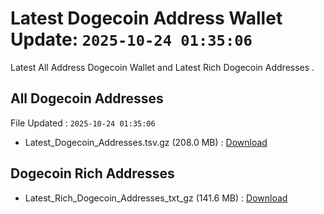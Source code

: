 # Latest Dogecoin Address Wallet Update: `2025-10-24 01:35:06`

Latest All Address Dogecoin Wallet and Latest Rich Dogecoin Addresses .

## All Dogecoin Addresses

File Updated : `2025-10-24 01:35:06`

- Latest_Dogecoin_Addresses.tsv.gz (208.0 MB) : [Download](https://github.com/Pymmdrza/Rich-Address-Wallet/releases/tag/Dogecoin)

## Dogecoin Rich Addresses

- Latest_Rich_Dogecoin_Addresses_txt_gz (141.6 MB) : [Download](https://github.com/Pymmdrza/Rich-Address-Wallet/releases/tag/Dogecoin)
